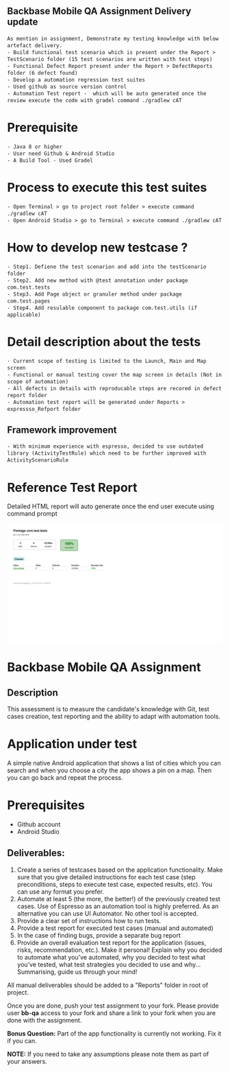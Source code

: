 ## Backbase Mobile QA Assignment Delivery update
```
As mention in assignment, Demonstrate my testing knowledge with below artefact delivery. 
- Build functional test scenario which is present under the Report > TestScenario folder (15 test scenarios are written with test steps)
- Functional Defect Report present under the Report > DefectReports folder (6 defect found)  
- Develop a automation regression test suites 
- Used github as source version control 
- Automation Test report -  which will be auto generated once the review execute the code with gradel command ./gradlew cAT
```
# Prerequisite
```
- Java 8 or higher
- User need Github & Android Studio 
- A Build Tool - Used Gradel
```
# Process to execute this test suites
```
- Open Terminal > go to project root folder > execute command ./gradlew cAT
- Open Android Studio > go to Terminal > execute command ./gradlew cAT
```
# How to develop new testcase ?
```
- Step1. Defiene the test scenarion and add into the testScenario folder
- Step2. Add new method with @test annotation under package com.test.tests
- Step3. Add Page object or granuler method under package com.test.pages 
- Step4. Add resulable component to package com.test.utils (if applicable)
```
# Detail description about the tests
```
- Current scope of testing is limited to the Launch, Main and Map screen
- Functional or manual testing cover the map screen in details (Not in scope of automation)
- All defects in details with reproducable steps are recored in defect report folder
- Automation test report will be generated under Reports > expressso_Refport folder
```
## Framework improvement
```
- With minimum experience with espresso, decided to use outdated library (ActivityTestRule) which need to be further improved with ActivityScenarioRule
```
# Reference Test Report
Detailed HTML report will auto generate once the end user execute using command prompt

![Sample Test Report](SampleTestReportScreenshot.png)


# Backbase Mobile QA Assignment

## Description
This assessment is to measure the candidate's knowledge with Git, test cases creation, test reporting and the ability to adapt with automation tools.

# Application under test
A simple native Android application that shows a list of cities which you can search and when you choose a city the app shows a pin on a map. Then you can go back and repeat the process.

# Prerequisites
- Github account
- Android Studio

## Deliverables:
1. Create a series of testcases based on the application functionality. Make sure that you give detailed instructions for each test case (step preconditions, steps to execute test case, expected results, etc). You can use any format you prefer.
2. Automate at least 5 (the more, the better!) of the previously created test cases. Use of Espresso as an automation tool is highly preferred. As an alternative you can use UI Automator. No other tool is accepted.
3. Provide a clear set of instructions how to run tests.
4. Provide a test report for executed test cases (manual and automated)
5. In the case of finding bugs, provide a separate bug report
6. Provide an overall evaluation test report for the application (issues, risks, recommendation, etc.). Make it personal! Explain why you decided to automate what you’ve automated, why you decided to test what you’ve tested, what test strategies you decided to use and why... Summarising, guide us through your mind!

All manual deliverables should be added to a "Reports" folder in root of project.

Once you are done,  push your test assignment to your fork. Please provide user **bb-qa** access to your fork and share a link to your fork when you are done with the assignment.

**Bonus Question:**
Part of the app functionality is currently not working. Fix it if you can.

**NOTE:**
If you need to take any assumptions please note them as part of your answers.


